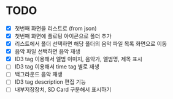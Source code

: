 # TODO
- [X] 첫번째 화면을 리스트로 (from json)
- [X] 첫번째 화면에 플로팅 아이콘으로 폴더 추가
- [X] 리스트에서 폴더 선택하면 해당 폴더의 음악 파일 목록 화면으로 이동
- [X] 음악 파일 선택하면 음악 재생
- [X] ID3 tag 이용해서 엘범 이미지, 음악가, 엘범명, 제목 표시
- [ ] ID3 tag 이용해서 time tag 별로 재생
- [ ] 백그라운드 음악 재생 
- [ ] ID3 tag description 편집 기능
- [ ] 내부저장장치, SD Card 구분해서 표시하기
